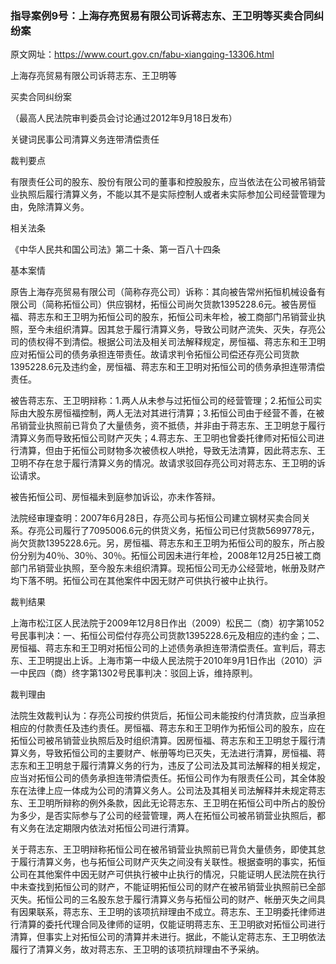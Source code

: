 ### 指导案例9号：上海存亮贸易有限公司诉蒋志东、王卫明等买卖合同纠纷案
原文网址：https://www.court.gov.cn/fabu-xiangqing-13306.html

上海存亮贸易有限公司诉蒋志东、王卫明等

买卖合同纠纷案

（最高人民法院审判委员会讨论通过2012年9月18日发布）

关键词民事公司清算义务连带清偿责任

裁判要点

有限责任公司的股东、股份有限公司的董事和控股股东，应当依法在公司被吊销营业执照后履行清算义务，不能以其不是实际控制人或者未实际参加公司经营管理为由，免除清算义务。

相关法条

《中华人民共和国公司法》第二十条、第一百八十四条

基本案情

原告上海存亮贸易有限公司（简称存亮公司）诉称：其向被告常州拓恒机械设备有限公司（简称拓恒公司）供应钢材，拓恒公司尚欠货款1395228.6元。被告房恒福、蒋志东和王卫明为拓恒公司的股东，拓恒公司未年检，被工商部门吊销营业执照，至今未组织清算。因其怠于履行清算义务，导致公司财产流失、灭失，存亮公司的债权得不到清偿。根据公司法及相关司法解释规定，房恒福、蒋志东和王卫明应对拓恒公司的债务承担连带责任。故请求判令拓恒公司偿还存亮公司货款1395228.6元及违约金，房恒福、蒋志东和王卫明对拓恒公司的债务承担连带清偿责任。

被告蒋志东、王卫明辩称：1.两人从未参与过拓恒公司的经营管理；2.拓恒公司实际由大股东房恒福控制，两人无法对其进行清算；3.拓恒公司由于经营不善，在被吊销营业执照前已背负了大量债务，资不抵债，并非由于蒋志东、王卫明怠于履行清算义务而导致拓恒公司财产灭失；4.蒋志东、王卫明也曾委托律师对拓恒公司进行清算，但由于拓恒公司财物多次被债权人哄抢，导致无法清算，因此蒋志东、王卫明不存在怠于履行清算义务的情况。故请求驳回存亮公司对蒋志东、王卫明的诉讼请求。

被告拓恒公司、房恒福未到庭参加诉讼，亦未作答辩。

法院经审理查明：2007年6月28日，存亮公司与拓恒公司建立钢材买卖合同关系。存亮公司履行了7095006.6元的供货义务，拓恒公司已付货款5699778元，尚欠货款1395228.6元。另，房恒福、蒋志东和王卫明为拓恒公司的股东，所占股份分别为40％、30％、30％。拓恒公司因未进行年检，2008年12月25日被工商部门吊销营业执照，至今股东未组织清算。现拓恒公司无办公经营地，帐册及财产均下落不明。拓恒公司在其他案件中因无财产可供执行被中止执行。

裁判结果

上海市松江区人民法院于2009年12月8日作出（2009）松民二（商）初字第1052号民事判决：一、拓恒公司偿付存亮公司货款1395228.6元及相应的违约金；二、房恒福、蒋志东和王卫明对拓恒公司的上述债务承担连带清偿责任。宣判后，蒋志东、王卫明提出上诉。上海市第一中级人民法院于2010年9月1日作出（2010）沪一中民四（商）终字第1302号民事判决：驳回上诉，维持原判。

裁判理由

法院生效裁判认为：存亮公司按约供货后，拓恒公司未能按约付清货款，应当承担相应的付款责任及违约责任。房恒福、蒋志东和王卫明作为拓恒公司的股东，应在拓恒公司被吊销营业执照后及时组织清算。因房恒福、蒋志东和王卫明怠于履行清算义务，导致拓恒公司的主要财产、帐册等均已灭失，无法进行清算，房恒福、蒋志东和王卫明怠于履行清算义务的行为，违反了公司法及其司法解释的相关规定，应当对拓恒公司的债务承担连带清偿责任。拓恒公司作为有限责任公司，其全体股东在法律上应一体成为公司的清算义务人。公司法及其相关司法解释并未规定蒋志东、王卫明所辩称的例外条款，因此无论蒋志东、王卫明在拓恒公司中所占的股份为多少，是否实际参与了公司的经营管理，两人在拓恒公司被吊销营业执照后，都有义务在法定期限内依法对拓恒公司进行清算。

关于蒋志东、王卫明辩称拓恒公司在被吊销营业执照前已背负大量债务，即使其怠于履行清算义务，也与拓恒公司财产灭失之间没有关联性。根据查明的事实，拓恒公司在其他案件中因无财产可供执行被中止执行的情况，只能证明人民法院在执行中未查找到拓恒公司的财产，不能证明拓恒公司的财产在被吊销营业执照前已全部灭失。拓恒公司的三名股东怠于履行清算义务与拓恒公司的财产、帐册灭失之间具有因果联系，蒋志东、王卫明的该项抗辩理由不成立。蒋志东、王卫明委托律师进行清算的委托代理合同及律师的证明，仅能证明蒋志东、王卫明欲对拓恒公司进行清算，但事实上对拓恒公司的清算并未进行。据此，不能认定蒋志东、王卫明依法履行了清算义务，故对蒋志东、王卫明的该项抗辩理由不予采纳。
